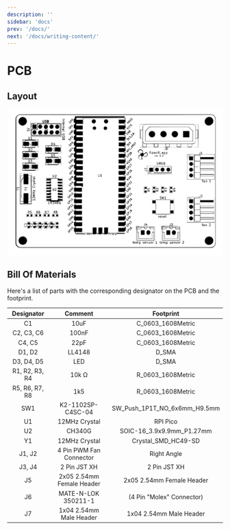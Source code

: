 ```yaml
---
description: ''
sidebar: 'docs'
prev: '/docs/'
next: '/docs/writing-content/'
---
```


# PCB

## Layout

![](/pcb/images/layout.svg)

## Bill Of Materials

Here's a list of parts with the corresponding designator on the PCB and the footprint.

| Designator      |      Comment               |           Footprint          |
|:---------------:|:--------------------------:|:----------------------------:|
| C1              | 10uF                       | C_0603_1608Metric            |
| C2, C3, C6      | 100nF                      | C_0603_1608Metric            |
| C4, C5          | 22pF                       | C_0603_1608Metric            |
| D1, D2          | LL4148                     | D_SMA                        |
| D3, D4, D5      | LED                        | D_SMA                        |
| R1, R2, R3, R4  | 10k Ω                      | R_0603_1608Metric            |
| R5, R6, R7, R8  | 1k5                        | R_0603_1608Metric            |
| SW1             | K2-1102SP-C4SC-04          | SW_Push_1P1T_NO_6x6mm_H9.5mm |
| U1              | 12MHz Crystal              | RPI Pico                     |
| U2              | CH340G                     | SOIC-16_3.9x9.9mm_P1.27mm    |
| Y1              | 12MHz Crystal              | Crystal_SMD_HC49-SD          |
| J1, J2          | 4 Pin PWM Fan Connector    | Right Angle                  |
| J3, J4          | 2 Pin JST XH               | 2 Pin JST XH                 |
| J5              | 2x05 2.54mm Female Header  | 2x05 2.54mm Female Header    |
| J6              | MATE-N-LOK 350211-1        | (4 Pin "Molex" Connector)    |
| J7              | 1x04 2.54mm Male Header    | 1x04 2.54mm Male Header      |

